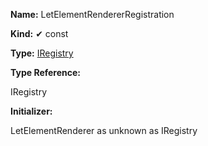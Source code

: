 **Name:** LetElementRendererRegistration

**Kind:** ✔ const

**Type:** [IRegistry](https://gitbook-18.gitbook.io/au//kernel/di/interfaces/iregistry)

**Type Reference:**

IRegistry

**Initializer:**

LetElementRenderer as unknown as IRegistry

